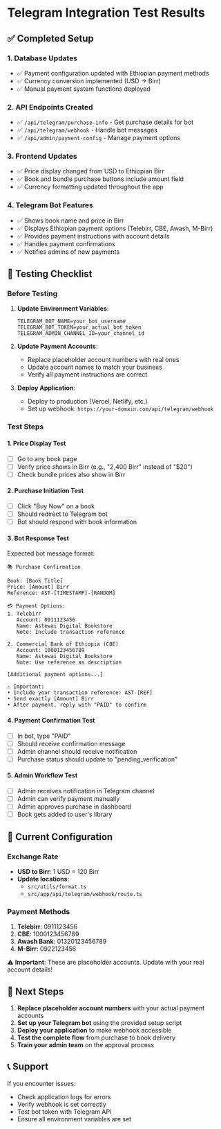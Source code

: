# Telegram Integration Test Results

## ✅ Completed Setup

### 1. **Database Updates**
- ✅ Payment configuration updated with Ethiopian payment methods
- ✅ Currency conversion implemented (USD → Birr)
- ✅ Manual payment system functions deployed

### 2. **API Endpoints Created**
- ✅ `/api/telegram/purchase-info` - Get purchase details for bot
- ✅ `/api/telegram/webhook` - Handle bot messages
- ✅ `/api/admin/payment-config` - Manage payment options

### 3. **Frontend Updates**
- ✅ Price display changed from USD to Ethiopian Birr
- ✅ Book and bundle purchase buttons include amount field
- ✅ Currency formatting updated throughout the app

### 4. **Telegram Bot Features**
- ✅ Shows book name and price in Birr
- ✅ Displays Ethiopian payment options (Telebirr, CBE, Awash, M-Birr)
- ✅ Provides payment instructions with account details
- ✅ Handles payment confirmations
- ✅ Notifies admins of new payments

## 🧪 Testing Checklist

### Before Testing
1. **Update Environment Variables**:
   ```env
   TELEGRAM_BOT_NAME=your_bot_username
   TELEGRAM_BOT_TOKEN=your_actual_bot_token
   TELEGRAM_ADMIN_CHANNEL_ID=your_channel_id
   ```

2. **Update Payment Accounts**:
   - Replace placeholder account numbers with real ones
   - Update account names to match your business
   - Verify all payment instructions are correct

3. **Deploy Application**:
   - Deploy to production (Vercel, Netlify, etc.)
   - Set up webhook: `https://your-domain.com/api/telegram/webhook`

### Test Steps

#### 1. **Price Display Test**
- [ ] Go to any book page
- [ ] Verify price shows in Birr (e.g., "2,400 Birr" instead of "$20")
- [ ] Check bundle prices also show in Birr

#### 2. **Purchase Initiation Test**
- [ ] Click "Buy Now" on a book
- [ ] Should redirect to Telegram bot
- [ ] Bot should respond with book information

#### 3. **Bot Response Test**
Expected bot message format:
```
📚 Purchase Confirmation

Book: [Book Title]
Price: [Amount] Birr
Reference: AST-[TIMESTAMP]-[RANDOM]

💳 Payment Options:
1. Telebirr
   Account: 0911123456
   Name: Astewai Digital Bookstore
   Note: Include transaction reference

2. Commercial Bank of Ethiopia (CBE)
   Account: 1000123456789
   Name: Astewai Digital Bookstore
   Note: Use reference as description

[Additional payment options...]

⚠️ Important:
• Include your transaction reference: AST-[REF]
• Send exactly [Amount] Birr
• After payment, reply with "PAID" to confirm
```

#### 4. **Payment Confirmation Test**
- [ ] In bot, type "PAID"
- [ ] Should receive confirmation message
- [ ] Admin channel should receive notification
- [ ] Purchase status should update to "pending_verification"

#### 5. **Admin Workflow Test**
- [ ] Admin receives notification in Telegram channel
- [ ] Admin can verify payment manually
- [ ] Admin approves purchase in dashboard
- [ ] Book gets added to user's library

## 🔧 Current Configuration

### Exchange Rate
- **USD to Birr**: 1 USD = 120 Birr
- **Update locations**: 
  - `src/utils/format.ts`
  - `src/app/api/telegram/webhook/route.ts`

### Payment Methods
1. **Telebirr**: 0911123456
2. **CBE**: 1000123456789  
3. **Awash Bank**: 01320123456789
4. **M-Birr**: 0922123456

⚠️ **Important**: These are placeholder accounts. Update with your real account details!

## 🚨 Next Steps

1. **Replace placeholder account numbers** with your actual payment accounts
2. **Set up your Telegram bot** using the provided setup script
3. **Deploy your application** to make webhook accessible
4. **Test the complete flow** from purchase to book delivery
5. **Train your admin team** on the approval process

## 📞 Support

If you encounter issues:
- Check application logs for errors
- Verify webhook is set correctly
- Test bot token with Telegram API
- Ensure all environment variables are set